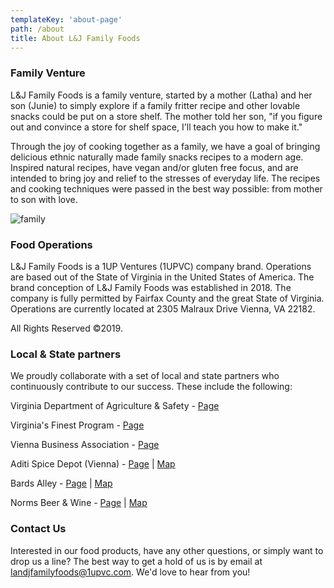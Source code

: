 ```yaml
---
templateKey: 'about-page'
path: /about
title: About L&J Family Foods
---
```

### Family Venture
L&J Family Foods is a family venture, started by a mother (Latha) and her son (Junie) to simply explore if a family fritter recipe and other lovable snacks could be put on a store shelf.  The mother told her son, "if you figure out and convince a store for shelf space, I'll teach you how to make it."

Through the joy of cooking together as a family, we have a goal of bringing delicious ethnic naturally made family snacks recipes to a modern age.  Inspired natural recipes, have vegan and/or gluten free focus, and are intended to bring joy and relief to the stresses of everyday life. The recipes and cooking techniques were passed in the best way possible: from mother to son with love.

![family](/img/family.jpg)

### Food Operations
L&J Family Foods is a 1UP Ventures (1UPVC) company brand.  Operations are based out of the State of Virginia in the United States of America. The brand conception of L&J Family Foods was established in 2018.  The company is fully permitted by Fairfax County and the great State of Virginia.  Operations are currently located at 2305 Malraux Drive Vienna, VA 22182.

All Rights Reserved ©2019.

### Local & State partners
We proudly collaborate with a set of local and state partners who continuously contribute to our success. These include the following:

Virginia Department of Agriculture & Safety - [Page](https://www.vdacs.virginia.gov/) 

Virginia's Finest Program - [Page](http://www.vdacs.virginia.gov/vafinest.com/)

Vienna Business Association - [Page](https://viennabusiness.org/)

Aditi Spice Depot (Vienna) - [Page](https://www.facebook.com/pages/Aditi-Spice-Depot/1481328148762323) | [Map](https://www.google.com/maps/placeAditi+Spice+Depot/@38.9070638,-77.2598884,17zdata=!3m1!4b1!4m5!3m4!1s0x89b64bb3821c54bb:0x473074061a342cf9!8m2!3d38.9070638!4d-77.2576997)

Bards Alley - [Page](https://www.bardsalley.com/) | [Map](https://www.google.com/maps/place/Bards+Alley/@38.9017049,-77.2689972,17z/data=!3m1!4b1!4m5!3m4!1s0x89b64bc88a44ade7:0xd52cd391faf4f377!8m2!3d38.9017049!4d-77.2668085)

Norms Beer & Wine - [Page](http://normsbeerandwine.com/) | [Map](https://www.google.com/maps/place/Norms+Beer+%26+Wine/@38.9062757,-77.2572354,15z/data=!4m5!3m4!1s0x0:0xdb8f34bf729ece23!8m2!3d38.9062757!4d-77.2572354)

### Contact Us
Interested in our food products, have any other questions, or simply want to drop us a line? The best way to get a hold of us is by email at [landjfamilyfoods@1upvc.com](landjfamilyfoods@1upvc.com).  We'd love to hear from you!
